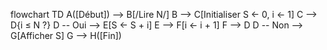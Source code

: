 


flowchart TD
    A([Début]) --> B[/Lire N/]
    B --> C[Initialiser S ← 0, i ← 1]
    C --> D{i ≤ N ?}
    D -- Oui --> E[S ← S + i]
    E --> F[i ← i + 1]
    F --> D
    D -- Non --> G[Afficher S]
    G --> H([Fin])


